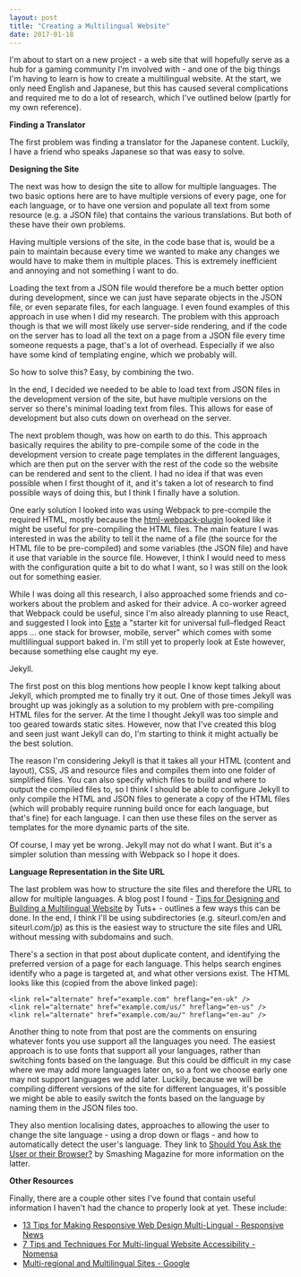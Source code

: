 ```yaml
---
layout: post
title: "Creating a Multilingual Website"
date: 2017-01-18
---
```

I'm about to start on a new project - a web site that will hopefully serve as a hub for a gaming community I'm involved with - and one of the big things I'm having to learn is how to create a multilingual website. At the start, we only need English and Japanese, but this has caused several complications and required me to do a lot of research, which I've outlined below (partly for my own reference). 

**Finding a Translator**

The first problem was finding a translator for the Japanese content. Luckily, I have a friend who speaks Japanese so that was easy to solve.

**Designing the Site**

The next was how to design the site to allow for multiple languages. The two basic options here are to have multiple versions of every page, one for each language, or to have one version and populate all text from some resource (e.g. a JSON file) that contains the various translations. But both of these have their own problems.

Having multiple versions of the site, in the code base that is, would be a pain to maintain because every time we wanted to make any changes we would have to make them in multiple places. This is extremely inefficient and annoying and not something I want to do.

Loading the text from a JSON file would therefore be a much better option during development, since we can just have separate objects in the JSON file, or even separate files, for each language. I even found examples of this approach in use when I did my research. The problem with this approach though is that we will most likely use server-side rendering, and if the code on the server has to load all the text on a page from a JSON file every time someone requests a page, that's a lot of overhead. Especially if we also have some kind of templating engine, which we probably will.

So how to solve this? Easy, by combining the two.

In the end, I decided we needed to be able to load text from JSON files in the development version of the site, but have multiple versions on the server so there's minimal loading text from files. This allows for ease of development but also cuts down on overhead on the server. 

The next problem though, was how on earth to do this. This approach basically requires the ability to pre-compile some of the code in the development version to create page templates in the different languages, which are then put on the server with the rest of the code so the website can be rendered and sent to the client. I had no idea if that was even possible when I first thought of it, and it's taken a lot of research to find possible ways of doing this, but I think I finally have a solution.

One early solution I looked into was using Webpack to pre-compile the required HTML, mostly because the [html-webpack-plugin](html-webpack-plugin) looked like it might be useful for pre-compiling the HTML files. The main feature I was interested in was the ability to tell it the name of a file (the source for the HTML file to be pre-compiled) and some variables (the JSON file) and have it use that variable in the source file. However, I think I would need to mess with the configuration quite a bit to do what I want, so I was still on the look out for something easier.

While I was doing all this research, I also approached some friends and co-workers about the problem and asked for their advice. A co-worker agreed that Webpack could be useful, since I'm also already planning to use React, and suggested I look into [Este](https://github.com/este/este) a "starter kit for universal full–fledged React apps ... one stack for browser, mobile, server" which comes with some multlilingual support baked in. I'm still yet to properly look at Este however, because something else caught my eye.

Jekyll.

The first post on this blog mentions how people I know kept talking about Jekyll, which prompted me to finally try it out. One of those times Jekyll was brought up was jokingly as a solution to my problem with pre-compiling HTML files for the server. At the time I thought Jekyll was too simple and too geared towards static sites. However, now that I've created this blog and seen just want Jekyll can do, I'm starting to think it might actually be the best solution.

The reason I'm considering Jekyll is that it takes all your HTML (content and layout), CSS, JS and resource files and compiles them into one folder of simplified files. You can also specify which files to build and where to output the compiled files to, so I think I should be able to configure Jekyll to only compile the HTML and JSON files to generate a copy of the HTML files (which will probably require running build once for each language, but that's fine) for each language. I can then use these files on the server as templates for the more dynamic parts of the site.

Of course, I may yet be wrong. Jekyll may not do what I want. But it's a simpler solution than messing with Webpack so I hope it does. 

**Language Representation in the Site URL**

The last problem was how to structure the site files and therefore the URL to allow for multiple languages. A blog post I found - [Tips for Designing and Building a Multilingual Website](https://webdesign.tutsplus.com/articles/tips-for-designing-and-building-a-multilingual-website--cms-24708) by Tuts+ - outlines a few ways this can be done. In the end, I think I'll be using subdirectories (e.g. siteurl.com/en and siteurl.com/jp) as this is the easiest way to structure the site files and URL without messing with subdomains and such.

There's a section in that post about duplicate content, and identifying the preferred version of a page for each language. This helps search engines identify who a page is targeted at, and what other versions exist. The HTML looks like this (copied from the above linked page):

```
<link rel="alternate" href="example.com" hreflang="en-uk" />
<link rel="alternate" href="example.com/us/" hreflang="en-us" />
<link rel="alternate" href="example.com/au/" hreflang="en-au" />
```

Another thing to note from that post are the comments on ensuring whatever fonts you use support all the languages you need. The easiest approach is to use fonts that support all your languages, rather than switching fonts based on the language. But this could be difficult in my case where we may add more languages later on, so a font we choose early one may not support languages we add later. Luckily, because we will be compiling different versions of the site for different languages, it's possible we might be able to easily switch the fonts based on the language by naming them in the JSON files too.

They also mention localising dates, approaches to allowing the user to change the site language - using a drop down or flags - and how to automatically detect the user's language. They link to [Should You Ask the User or their Browser?](https://www.smashingmagazine.com/2013/02/remove-interface-elements/#language) by Smashing Magazine for more information on the latter. 

**Other Resources**

Finally, there are a couple other sites I've found that contain useful information I haven't had the chance to properly look at yet. These include:

- [13 Tips for Making Responsive Web Design Multi-Lingual - Responsive News](http://responsivenews.co.uk/post/123104512468/13-tips-for-making-responsive-web-design)
- [7 Tips and Techniques For Multi-lingual Website Accessibility - Nomensa](https://www.nomensa.com/blog/2010/7-tips-for-multi-lingual-website-accessibility)
- [Multi-regional and Multilingual Sites - Google](https://support.google.com/webmasters/answer/182192?hl=en)

